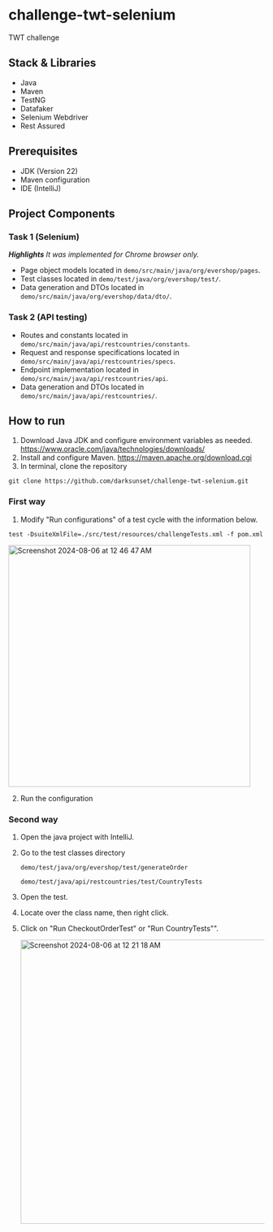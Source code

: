 # challenge-twt-selenium
TWT challenge

## Stack & Libraries
- Java
- Maven
- TestNG
- Datafaker
- Selenium Webdriver
- Rest Assured 


## Prerequisites
- JDK (Version 22)
- Maven configuration
- IDE (IntelliJ)

## Project Components
### Task 1 (Selenium)
**_Highlights_** _It was implemented for Chrome browser only._
- Page object models located in ```demo/src/main/java/org/evershop/pages```.
- Test classes located in ```demo/test/java/org/evershop/test/```.
- Data generation and DTOs located in ```demo/src/main/java/org/evershop/data/dto/```.
### Task 2 (API testing)
- Routes and constants located in ```demo/src/main/java/api/restcountries/constants```.
- Request and response specifications located in ```demo/src/main/java/api/restcountries/specs```.
- Endpoint implementation located in ```demo/src/main/java/api/restcountries/api```.
- Data generation and DTOs located in ```demo/src/main/java/api/restcountries/```.


## How to run
1. Download Java JDK and configure environment variables as needed. https://www.oracle.com/java/technologies/downloads/
2. Install and configure Maven. https://maven.apache.org/download.cgi
3. In terminal, clone the repository
```
git clone https://github.com/darksunset/challenge-twt-selenium.git
```
### First way
1. Modify "Run configurations" of a test cycle with the information below.
```
test -DsuiteXmlFile=./src/test/resources/challengeTests.xml -f pom.xml
```

  <img width="476" alt="Screenshot 2024-08-06 at 12 46 47 AM" src="https://github.com/user-attachments/assets/8884616a-d6b8-432c-b9d8-4db6edf821f9">

2. Run the configuration

### Second way
1. Open the java project with IntelliJ.
2. Go to the test classes directory 
   
   ```demo/test/java/org/evershop/test/generateOrder```

   ```demo/test/java/api/restcountries/test/CountryTests```
3. Open the test.
4. Locate over the class name, then right click.
5. Click on "Run CheckoutOrderTest" or "Run CountryTests"".

   <img width="559" alt="Screenshot 2024-08-06 at 12 21 18 AM" src="https://github.com/user-attachments/assets/45e31029-d0df-4ecc-bcd1-041ad3def8e9">


